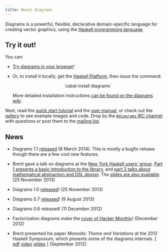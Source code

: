 ```yaml
---
title: About diagrams
---
```


Diagrams is a powerful, flexible, declarative domain-specific language
for creating vector graphics, using the
[Haskell programming language](http://haskell.org/).

Try it out!
-----------

You can:

* [Try diagrams in your browser](http://paste.hskll.org/)!

* Or, to install it locally, get the
  [Haskell Platform](http://hackage.haskell.org/platform/), then
  issue the command:

    <div style="text-align: center">
    `cabal install diagrams`
    </div>

    More detailed installation instructions [can be found on the diagrams wiki](http://www.haskell.org/haskellwiki/Diagrams/Install).

Next, read the [quick start tutorial](/doc/quickstart.html) and the
[user manual](http://projects.haskell.org/diagrams/doc/manual.html),
or check out the [gallery](/gallery.html) to see example images and
code.  Drop by the [`#diagrams` IRC channel](http://webchat.freenode.net/)
with questions or post them to the
[mailing list](http://groups.google.com/group/diagrams-discuss).

News
----

* Diagrams 1.1 [released](/releases.html) (8 March 2014).  This is
  mostly a bugfix release though there are a few cool new features.

* Brent gave a talk on diagrams at the
  [New York Haskell users' group](http://www.meetup.com/NY-Haskell/).
  [Part 1 presents a basic introduction to the library](http://vimeo.com/84104226),
  and
  [part 2 talks about mathematical abstraction and DSL design](http://vimeo.com/84249042).
  The
  [slides are also available](http://www.cis.upenn.edu/~byorgey/pub/13-11-25-nyhaskell-diagrams.pdf).
  (25 November 2013)

* Diagrams 1.0 [released](/releases.html)! (25 November 2013)

* Diagrams 0.7 [released](/releases.html)! (9 August 2013)

* Diagrams 0.6 released! (11 December 2012)

* Factorization diagrams make the
  [cover of Hacker Monthly](http://hackermonthly.com/issue-31.html)!
  (December 2012)

* Brent presented his paper *Monoids: Theme and Variations* at the
  2012 Haskell Symposium, which presents some of the diagrams
  internals. [ [pdf](http://www.cis.upenn.edu/~byorgey/pub/monoid-pearl.pdf)
  [video](http://www.youtube.com/watch?v=X-8NCkD2vOw)
  [slides](http://www.cis.upenn.edu/~byorgey/pub/12-09-13-monoid-pearl-HS.pdf)
  ] (September 2012)



<!--
<div style="text-align:center">
<a href="/gallery/Paradox.html"><img src="/images/Paradox-small.png" style="vertical-align: middle" title="Fibonacci paradox" /></a>
</div>

What's so great about it?
-------------------------

Diagrams is:

* *Declarative*: you specify *what* a diagram is, not *how* to draw it.

* *Compositional*: diagrams can be easily combined in many ways to produce
   more complex diagrams.

* *Embedded*: the full power of Haskell, including every library on
   [Hackage](http://hackage.haskell.org), is available to help construct and manipulate graphics.

* *Extensible*: extending diagrams with additional or higher-level
   functionality is as simple as writing a Haskell module.

* *Flexible*: diagrams is designed from the ground up to be as generic
   and flexible as possible.

 -->

<!-- <div style="text-align:center" >
<a href="/gallery/Pentaflake.html"><img src="/images/Pentaflake-small.png" style="vertical-align: middle" title="Pentaflake" /></a>
</div>
 -->
